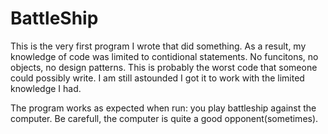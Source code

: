 # BattleShip
This is the very first program I wrote that did something. As a result, my knowledge of code was limited to contidional statements. No funcitons, no objects, no design patterns.
This is probably the worst code that someone could possibly write. I am still astounded I got it to work with the limited knowledge I had.

The program works as expected when run: you play battleship against the computer.
Be carefull, the computer is quite a good opponent(sometimes).
